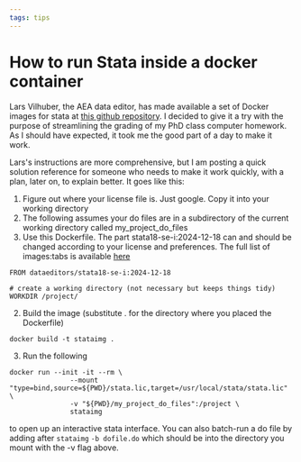 ```yaml
---
tags: tips
---
```

# How to run Stata inside a docker container

Lars Vilhuber, the AEA data editor, has made available a set of Docker images for stata at [this github repository](https://github.com/AEADataEditor/docker-stata?tab=readme-ov-file). I decided to give it a try with the purpose of streamlining the grading of my PhD class computer homework. As I should have expected, it took me the good part of a day to make it work. 

Lars's instructions are more comprehensive, but I am posting a quick solution reference for someone who needs to make it work quickly, with a plan, later on, to explain better. It goes like this:

1. Figure out where your license file is. Just google. Copy it into your working directory
2. The following assumes your do files are in a subdirectory of the current working directory called my_project_do_files
2. Use this Dockerfile. The part stata18-se-i:2024-12-18 can and should be changed according to your license and preferences. The full list of images:tabs is available [here](https://hub.docker.com/u/dataeditors)

```
FROM dataeditors/stata18-se-i:2024-12-18

# create a working directory (not necessary but keeps things tidy)
WORKDIR /project/
```

2. Build the image (substitute . for the directory where you placed the Dockerfile)

```
docker build -t stataimg .
``` 

3. Run the following 

``` 
docker run --init -it --rm \
               --mount "type=bind,source=${PWD}/stata.lic,target=/usr/local/stata/stata.lic" \
               -v "${PWD}/my_project_do_files":/project \
			   stataimg
```

to open up an interactive stata interface. You can also batch-run a do file by adding after ```stataimg``` ```-b dofile.do``` which should be into the directory you mount with the -v flag above. 

